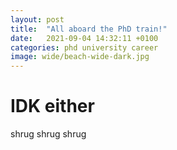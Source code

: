 ```yaml
---
layout: post
title:  "All aboard the PhD train!"
date:   2021-09-04 14:32:11 +0100
categories: phd university career
image: wide/beach-wide-dark.jpg
---
```


# IDK either

shrug shrug shrug
